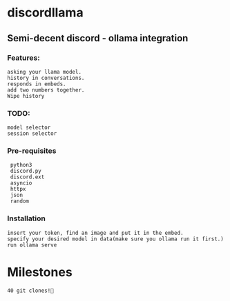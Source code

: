 # discordllama
## Semi-decent discord - ollama integration
### Features:
    asking your llama model.
    history in conversations.
    responds in embeds.
    add two numbers together.
    Wipe history
### TODO: 
    model selector
    session selector
### Pre-requisites
     python3
     discord.py
     discord.ext
     asyncio
     httpx
     json
     random
### Installation
    insert your token, find an image and put it in the embed.
    specify your desired model in data(make sure you ollama run it first.)
    run ollama serve

# Milestones
    40 git clones!🎉
